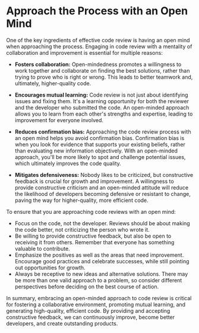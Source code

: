 # Approach the Process with an Open Mind

One of the key ingredients of effective code review is having an open mind when approaching the process. Engaging in code review with a mentality of collaboration and improvement is essential for multiple reasons:

- **Fosters collaboration:** Open-mindedness promotes a willingness to work together and collaborate on finding the best solutions, rather than trying to prove who is right or wrong. This leads to better teamwork and, ultimately, higher-quality code.

- **Encourages mutual learning:** Code review is not just about identifying issues and fixing them. It's a learning opportunity for both the reviewer and the developer who submitted the code. An open-minded approach allows you to learn from each other's strengths and expertise, leading to improvement for everyone involved.

- **Reduces confirmation bias:** Approaching the code review process with an open mind helps you avoid confirmation bias. Confirmation bias is when you look for evidence that supports your existing beliefs, rather than evaluating new information objectively. With an open-minded approach, you'll be more likely to spot and challenge potential issues, which ultimately improves the code quality.

- **Mitigates defensiveness:** Nobody likes to be criticized, but constructive feedback is crucial for growth and improvement. A willingness to provide constructive criticism and an open-minded attitude will reduce the likelihood of developers becoming defensive or resistant to change, paving the way for higher-quality, more efficient code.

To ensure that you are approaching code reviews with an open mind:

- Focus on the code, not the developer. Reviews should be about making the code better, not criticizing the person who wrote it.
- Be willing to provide constructive feedback, but also be open to receiving it from others. Remember that everyone has something valuable to contribute.
- Emphasize the positives as well as the areas that need improvement. Encourage good practices and celebrate successes, while still pointing out opportunities for growth.
- Always be receptive to new ideas and alternative solutions. There may be more than one valid approach to a problem, so consider different perspectives before deciding on the best course of action.

In summary, embracing an open-minded approach to code review is critical for fostering a collaborative environment, promoting mutual learning, and generating high-quality, efficient code. By providing and accepting constructive feedback, we can continuously improve, become better developers, and create outstanding products.
